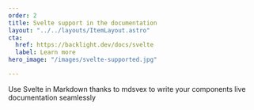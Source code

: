 ```yaml
---
order: 2
title: Svelte support in the documentation
layout: "../../layouts/ItemLayout.astro"
cta:
  href: https://backlight.dev/docs/svelte
  label: Learn more
hero_image: "/images/svelte-supported.jpg"

---
```

Use Svelte in Markdown thanks to mdsvex to write your components live documentation seamlessly